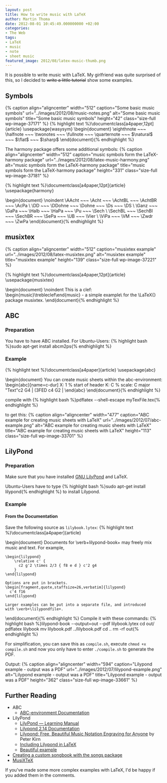 ```yaml
---
layout: post
title: How to write music with LaTeX
author: Martin Thoma
date: 2012-08-01 10:45:49.000000000 +02:00
categories:
- The Web
tags:
- LaTeX
- music
- note
- sheet music
featured_image: 2012/08/latex-music-thumb.png
---
```

It is possible to write music with LaTeX. My girlfriend was quite surprised of this, so I decided to <del datetime="2012-08-01T08:01:06+00:00">write a little tutorial</del> show some examples. 

<h2>Symbols</h2>
{% caption align="aligncenter" width="512" caption="Some basic music symbols" url="../images/2012/08/music-notes.png" alt="Some basic music symbols" title="Some basic music symbols" height="42" class="size-full wp-image-37171" %}
{% highlight text %}\documentclass[a4paper,12pt]{article}
\usepackage{wasysym}
\begin{document}
\eighthnote ~~~ \halfnote ~~~ \twonotes ~~~ \fullnote ~~~ 
\quarternote ~~~ $\natural$ ~~~ $\flat$ ~~~ $\sharp$
\end{document}{% endhighlight %}

The harmony package offers some additional symbols:
{% caption align="aligncenter" width="512" caption="music symbols form the LaTeX-harmony package" url="../images/2012/08/latex-music-harmony.png" alt="music symbols form the LaTeX-harmony package" title="music symbols form the LaTeX-harmony package" height="331" class="size-full wp-image-37181" %}

{% highlight text %}\documentclass[a4paper,12pt]{article}
\usepackage{harmony}

\begin{document}
    \noindent \AAcht ~~~ \Acht ~~~ \AchtBL ~~~ \AchtBR ~~~ \AcPa \\
    \DD ~~~ \DDohne ~~~ \Dohne ~~~ \Ds ~~~ \DS \\
    \Ganz ~~~ \GaPa ~~~ \Halb ~~~ \HaPa ~~~ \Pu ~~~ \Sech \\
    \SechBL ~~~ \SechBl ~~~ \SechBR  ~~~ \SePa ~~~ \UB ~~~ \Vier \\
    \ViPa ~~~ \VM ~~~ \Zwdr ~~~ \ZwPa
\end{document}{% endhighlight %}

<h2>musixtex</h2>
{% caption align="aligncenter" width="512" caption="musixtex example" url="../images/2012/08/latex-musixtex.png" alt="musixtex example" title="musixtex example" height="139" class="size-full wp-image-37221" %}

{% highlight text %}\documentclass[a4paper,12pt]{article}
\usepackage{musixtex}

\begin{document}
    \noindent This is a clef:
    \begin{music}\trebleclef\end{music}
    - a simple example\\
    for the \LaTeX{} package musixtex.
\end{document}{% endhighlight %}

<h2>ABC</h2>
<h3>Preparation</h3>
You have to have ABC installed. For Ubuntu-Users:
{% highlight bash %}sudo apt-get install abcm2ps{% endhighlight %}

<h3>Example</h3>
{% highlight text %}\documentclass[a4paper]{article}
\usepackage{abc}

\begin{document}
    You can create music sheets within the abc-environment:
    \begin{abc}[name=c-dur]
        X: 1 % start of header
        K: C % scale: C major
        "Text"c2 G4 | (3FED c4 G2 |
    \end{abc}
\end{document}{% endhighlight %}

compile with
{% highlight bash %}pdflatex --shell-escape myTexFile.tex{% endhighlight %}

to get this:
{% caption align="aligncenter" width="477" caption="ABC example for creating music sheets with LaTeX" url="../images/2012/07/abc-example.png" alt="ABC example for creating music sheets with LaTeX" title="ABC example for creating music sheets with LaTeX" height="113" class="size-full wp-image-33701" %}


<h2>LilyPond</h2>
<h3>Preparation</h3>
Make sure that you have installed <a href="http://en.wikipedia.org/wiki/GNU_LilyPond">GNU LilyPond</a> and LaTeX. 

Ubuntu-Users have to type
{% highlight bash %}sudo apt-get install lilypond{% endhighlight %}
to install Lilypond.

<h3>Example</h3>
<h4>From the Documentation</h4>
Save the following source as <code>lilybook.lytex</code>:
{% highlight text %}\documentclass[a4paper]{article}

\begin{document}
    Documents for \verb+lilypond-book+ may freely mix music and text.
    For example,

    \begin{lilypond}
        \relative c' {
          c2 g'2 \times 2/3 { f8 e d } c'2 g4
        }
    \end{lilypond}

    Options are put in brackets.
    \begin[fragment,quote,staffsize=26,verbatim]{lilypond}
      c'4 f16
    \end{lilypond}

    Larger examples can be put into a separate file, and introduced 
    with \verb+\lilypondfile+.
\end{document}{% endhighlight %}
Compile it with these commands:
{% highlight bash %}lilypond-book --output=out --pdf lilybook.lytex
cd out/
pdflatex lilybook
mv lilybook.pdf ../lilybook.pdf
cd ..
rm -rf out{% endhighlight %}

For simplification, you can save this as <code>compile.sh</code>, execute <code>chmod +x compile.sh</code> and now you only have to enter <code>./compile.sh</code> to generate the PDF.

Output:
{% caption align="aligncenter" width="594" caption="Lilypond example - output was a PDF" url="../images/2012/07/lilypond-example.png" alt="Lilypond example - output was a PDF" title="Lilypond example - output was a PDF" height="362" class="size-full wp-image-33661" %}

<h2>Further Reading</h2>
<ul>
<li>ABC
<ul>
  <li><a href="http://www.tug.org/texlive/Contents/live/texmf-dist/doc/latex/abc/abc.pdf">ABC-environment Documentation</a></li>
</ul>
</li>
<li>LilyPond 
<ul>
  <li><a href="http://lilypond.org/doc/v2.14/Documentation/learning/index#top">LilyPond &mdash; Learning Manual</a></li>
  <li><a href="http://lilypond.org/doc/v2.14/Documentation/essay.pdf">Lilypond 2.14 Documentation</a></li>
  <li><a href="http://createdigitalmusic.com/2010/05/lilypond-free-beautiful-music-notation-engraving-for-anyone/">Lilypond: Free, Beautiful Music Notation Engraving for Anyone</a> by Peter Kirn</li>
  <li><a href="http://stackoverflow.com/q/10152486/562769">Including Lilypond in LaTeX</a></li>
  <li><a href="http://tex.stackexchange.com/a/69804/5645">Beautiful example</a></li>
</ul>
</li>
<li><a href="http://tex.stackexchange.com/questions/19813/creating-a-custom-songbook-with-the-songs-package">Creating a custom songbook with the songs package</a></li>
<li><a href="http://homepage2.nifty.com/tonomu/score/musixtex/musixtexe.html">MusiXTeX</a></li>
</ul>


If you've made some more complex examples with LaTeX, I'd be happy if you added them in the comments.
